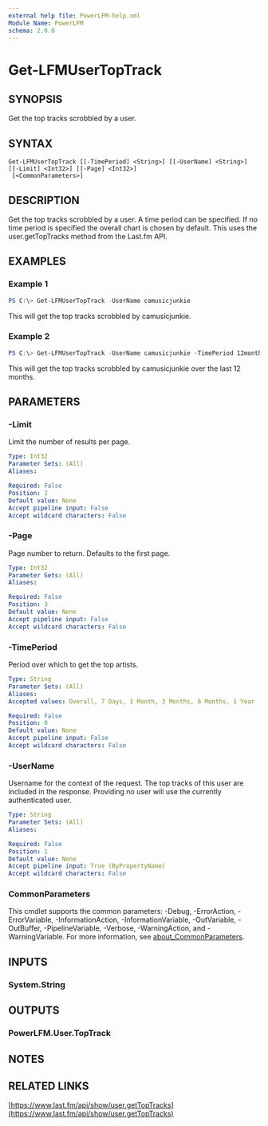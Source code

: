 ```yaml
---
external help file: PowerLFM-help.xml
Module Name: PowerLFM
schema: 2.0.0
---
```


# Get-LFMUserTopTrack

## SYNOPSIS
Get the top tracks scrobbled by a user.

## SYNTAX

```
Get-LFMUserTopTrack [[-TimePeriod] <String>] [[-UserName] <String>] [[-Limit] <Int32>] [[-Page] <Int32>]
 [<CommonParameters>]
```

## DESCRIPTION
Get the top tracks scrobbled by a user. A time period can be specified. If no time period is specified the overall chart is chosen by default. This uses the user.getTopTracks method from the Last.fm API.

## EXAMPLES

### Example 1
```powershell
PS C:\> Get-LFMUserTopTrack -UserName camusicjunkie
```

This will get the top tracks scrobbled by camusicjunkie.

### Example 2
```powershell
PS C:\> Get-LFMUserTopTrack -UserName camusicjunkie -TimePeriod 12month
```

This will get the top tracks scrobbled by camusicjunkie over the last 12 months.

## PARAMETERS

### -Limit
Limit the number of results per page.

```yaml
Type: Int32
Parameter Sets: (All)
Aliases:

Required: False
Position: 2
Default value: None
Accept pipeline input: False
Accept wildcard characters: False
```

### -Page
Page number to return. Defaults to the first page.

```yaml
Type: Int32
Parameter Sets: (All)
Aliases:

Required: False
Position: 3
Default value: None
Accept pipeline input: False
Accept wildcard characters: False
```

### -TimePeriod
Period over which to get the top artists.

```yaml
Type: String
Parameter Sets: (All)
Aliases:
Accepted values: Overall, 7 Days, 1 Month, 3 Months, 6 Months, 1 Year

Required: False
Position: 0
Default value: None
Accept pipeline input: False
Accept wildcard characters: False
```

### -UserName
Username for the context of the request. The top tracks of this user are included in the response. Providing no user will use the currently authenticated user.

```yaml
Type: String
Parameter Sets: (All)
Aliases:

Required: False
Position: 1
Default value: None
Accept pipeline input: True (ByPropertyName)
Accept wildcard characters: False
```

### CommonParameters
This cmdlet supports the common parameters: -Debug, -ErrorAction, -ErrorVariable, -InformationAction, -InformationVariable, -OutVariable, -OutBuffer, -PipelineVariable, -Verbose, -WarningAction, and -WarningVariable. For more information, see [about_CommonParameters](http://go.microsoft.com/fwlink/?LinkID=113216).

## INPUTS

### System.String

## OUTPUTS

### PowerLFM.User.TopTrack

## NOTES

## RELATED LINKS

[https://www.last.fm/api/show/user.getTopTracks](https://www.last.fm/api/show/user.getTopTracks)

